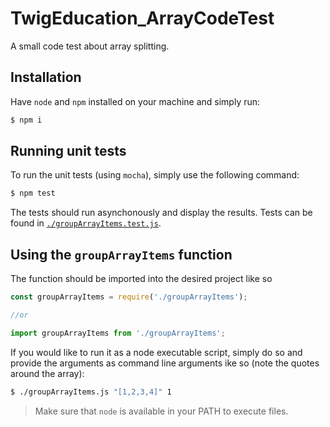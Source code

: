 # TwigEducation_ArrayCodeTest

A small code test about array splitting.

## Installation

Have `node` and `npm` installed on your machine and simply run:

```bash
$ npm i
```

## Running unit tests

To run the unit tests (using `mocha`), simply use the following command:

```bash
$ npm test
```

The tests should run asynchonously and display the results. Tests can be found in [`./groupArrayItems.test.js`](./groupArrayItems.test.js).

## Using the `groupArrayItems` function

The function should be imported into the desired project like so

```js
const groupArrayItems = require('./groupArrayItems');

//or

import groupArrayItems from './groupArrayItems';
```

If you would like to run it as a node executable script, simply do so and provide the arguments as command line arguments ike so (note the quotes around the array):

```bash
$ ./groupArrayItems.js "[1,2,3,4]" 1
```

> Make sure that `node` is available in your PATH to execute files.

